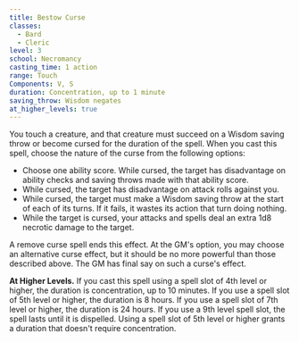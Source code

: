 ```yaml
---
title: Bestow Curse
classes:
  - Bard
  - Cleric
level: 3
school: Necromancy
casting_time: 1 action
range: Touch
Components: V, S
duration: Concentration, up to 1 minute
saving_throw: Wisdom negates
at_higher_levels: true
---
```


You touch a creature, and that creature must succeed on a Wisdom saving throw or become cursed for the duration of the spell. When you cast this spell, choose the nature of the curse from the following options:

- Choose one ability score. While cursed, the target has disadvantage on ability checks and saving throws made with that ability score.
- While cursed, the target has disadvantage on attack rolls against you.
- While cursed, the target must make a Wisdom saving throw at the start of each of its turns. If it fails, it wastes its action that turn doing nothing.
- While the target is cursed, your attacks and spells deal an extra 1d8 necrotic damage to the target.

A remove curse spell ends this effect. At the GM's option, you may choose an alternative curse effect, but it should be no more powerful than those described above. The GM has final say on such a curse's effect.

**At Higher Levels.** If you cast this spell using a spell slot of 4th level or higher, the duration is concentration, up to 10 minutes. If you use a spell slot of 5th level or higher, the duration is 8 hours. If you use a spell slot of 7th level or higher, the duration is 24 hours. If you use a 9th level spell slot, the spell lasts until it is dispelled. Using a spell slot of 5th level or higher grants a duration that doesn't require concentration.
